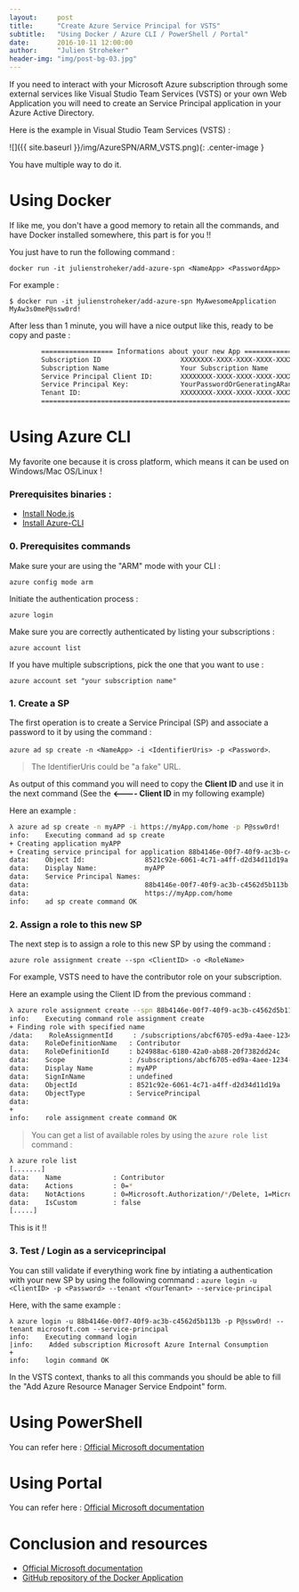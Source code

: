 ```yaml
---
layout:     post
title:      "Create Azure Service Principal for VSTS"
subtitle:   "Using Docker / Azure CLI / PowerShell / Portal"
date:       2016-10-11 12:00:00
author:     "Julien Stroheker"
header-img: "img/post-bg-03.jpg"
---
```


If you need to interact with your Microsoft Azure subscription through some external services like Visual Studio Team Services (VSTS) or your own Web Application you will need to create an Service Principal application in your Azure Active Directory.

Here is the example in Visual Studio Team Services (VSTS) :

![]({{ site.baseurl }}/img/AzureSPN/ARM_VSTS.png){: .center-image }

You have multiple way to do it.

# Using Docker

If like me, you don't have a good memory to retain all the commands, and have Docker installed somewhere, this part is for you !!

You just have to run the following command :

`docker run -it julienstroheker/add-azure-spn <NameApp> <PasswordApp>`

For example : 

`$ docker run -it julienstroheker/add-azure-spn MyAwesomeApplication MyAw3s0meP@ssw0rd!`

After less than 1 minute, you will have a nice output like this, ready to be copy and paste :

````bash
        ================== Informations about your new App ==============================
        Subscription ID                    XXXXXXXX-XXXX-XXXX-XXXX-XXXXXXXXXX
        Subscription Name                  Your Subscription Name
        Service Principal Client ID:       XXXXXXXX-XXXX-XXXX-XXXX-XXXXXXXXXX
        Service Principal Key:             YourPasswordOrGeneratingARandomOne
        Tenant ID:                         XXXXXXXX-XXXX-XXXX-XXXX-XXXXXXXXXX
        =================================================================================
````

# Using Azure CLI

My favorite one because it is cross platform, which means it can be used on Windows/Mac OS/Linux !

### Prerequisites binaries :
* [Install Node.js](https://nodejs.org/en/download)
* [Install Azure-CLI](https://azure.microsoft.com/en-us/documentation/articles/xplat-cli-install)

### 0. Prerequisites commands

Make sure your are using the "ARM" mode with your CLI :

`azure config mode arm`

Initiate the authentication process :

`azure login`

Make sure you are correctly authenticated by listing your subscriptions :

`azure account list`

If you have multiple subscriptions, pick the one that you want to use :

`azure account set "your subscription name"`


### 1. Create a SP

The first operation is to create a Service Principal (SP) and associate a password to it by using the command :

`azure ad sp create -n <NameApp> -i <IdentifierUris> -p <Password>`.

> The IdentifierUris could be "a fake" URL.

As output of this command you will need to copy the **Client ID** and use it in the next command (See the **<---- Client ID** in my following example) 

Here an example :

````bash
λ azure ad sp create -n myAPP -i https://myApp.com/home -p P@ssw0rd!
info:    Executing command ad sp create
+ Creating application myAPP
+ Creating service principal for application 88b4146e-00f7-40f9-ac3b-c4562d5b113b
data:    Object Id:               8521c92e-6061-4c71-a4ff-d2d34d11d19a
data:    Display Name:            myAPP
data:    Service Principal Names:
data:                             88b4146e-00f7-40f9-ac3b-c4562d5b113b      <---- Client ID
data:                             https://myApp.com/home
info:    ad sp create command OK
````

### 2. Assign a role to this new SP ###

The next step is to assign a role to this new SP by using the command : 

`azure role assignment create --spn <ClientID> -o <RoleName>`

For example, VSTS need to have the contributor role on your subscription.

Here an example using the Client ID from the previous command :
````bash
λ azure role assignment create --spn 88b4146e-00f7-40f9-ac3b-c4562d5b113b -o Contributor
info:    Executing command role assignment create
+ Finding role with specified name
/data:    RoleAssignmentId     : /subscriptions/abcf6705-ed9a-4aee-1234-a9064705a1eb/providers/Microsoft.Authorization/roleAssignments/69428b02-8d20-4634-9799-e6dc413e654c
data:    RoleDefinitionName   : Contributor
data:    RoleDefinitionId     : b24988ac-6180-42a0-ab88-20f7382dd24c
data:    Scope                : /subscriptions/abcf6705-ed9a-4aee-1234-a9064705a1eb
data:    Display Name         : myAPP
data:    SignInName           : undefined
data:    ObjectId             : 8521c92e-6061-4c71-a4ff-d2d34d11d19a
data:    ObjectType           : ServicePrincipal
data:
+
info:    role assignment create command OK
````

> You can get a list of available roles by using the `azure role list` command :

````bash
λ azure role list
[.......]
data:    Name             : Contributor
data:    Actions          : 0=*
data:    NotActions       : 0=Microsoft.Authorization/*/Delete, 1=Microsoft.Authorization/*/Write
data:    IsCustom         : false
[.....]
````

This is it !!

### 3. Test / Login as a serviceprincipal ###

You can still validate if everything work fine by intiating a authentication with your new SP by using the following command :
`azure login -u <ClientID> -p <Password> --tenant <YourTenant> --service-principal`

Here, with the same example :
````
λ azure login -u 88b4146e-00f7-40f9-ac3b-c4562d5b113b -p P@ssw0rd! --tenant microsoft.com --service-principal
info:    Executing command login
|info:    Added subscription Microsoft Azure Internal Consumption
+
info:    login command OK
````

In the VSTS context, thanks to all this commands you should be able to fill the "Add Azure Resource Manager Service Endpoint" form.

# Using PowerShell

You can refer here : [Official Microsoft documentation](https://azure.microsoft.com/en-us/documentation/articles/resource-group-authenticate-service-principal)

# Using Portal

You can refer here : [Official Microsoft documentation](https://azure.microsoft.com/en-us/documentation/articles/resource-group-create-service-principal-portal/)

# Conclusion and resources

* [Official Microsoft documentation](https://azure.microsoft.com/en-us/documentation/articles/resource-group-authenticate-service-principal)
* [GitHub repository of the Docker Application](https://github.com/julienstroheker/DockerAzureSPN)
